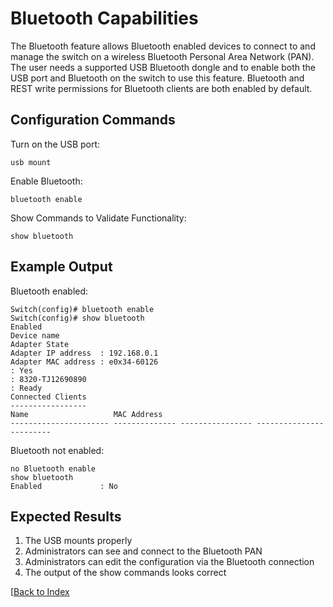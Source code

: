 # Bluetooth Capabilities

The Bluetooth feature allows Bluetooth enabled devices to connect to and manage the switch on a wireless Bluetooth Personal Area Network (PAN). The user needs a supported USB Bluetooth dongle and to enable both the USB port and Bluetooth on the switch to use this feature. Bluetooth and REST write permissions for Bluetooth clients are both enabled by default.

## Configuration Commands

Turn on the USB port:

```
usb mount
```

Enable Bluetooth:

```
bluetooth enable
```

Show Commands to Validate Functionality:

```
show bluetooth
```

## Example Output

Bluetooth enabled:

```
Switch(config)# bluetooth enable
Switch(config)# show bluetooth
Enabled
Device name
Adapter State
Adapter IP address  : 192.168.0.1
Adapter MAC address : e0x34-60126
: Yes
: 8320-TJ12690890
: Ready
Connected Clients
-----------------
Name                   MAC Address
---------------------- -------------- ---------------- ------------------------
```

Bluetooth not enabled:

```
no Bluetooth enable
show bluetooth
Enabled             : No
```

## Expected Results

1. The USB mounts properly
1. Administrators can see and connect to the Bluetooth PAN
1. Administrators can edit the configuration via the Bluetooth connection
1. The output of the show commands looks correct

[[Back to Index](../README.md)

